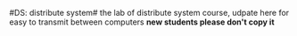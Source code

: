 #DS: distribute system#
the lab of distribute system course, udpate here for easy to transmit between computers
**new students please don't copy it**
